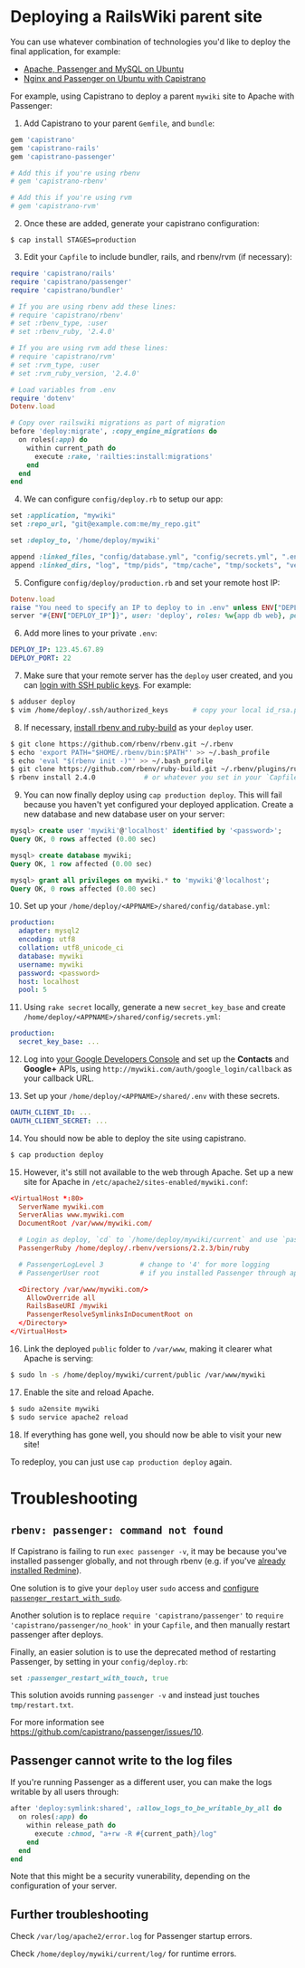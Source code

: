 Deploying a RailsWiki parent site
=================================

You can use whatever combination of technologies you'd like to deploy the final application,
for example:

* [Apache, Passenger and MySQL on Ubuntu](http://www.redmine.org/projects/redmine/wiki/HowTo_Install_Redmine_on_Ubuntu_step_by_step)
* [Nginx and Passenger on Ubuntu with Capistrano](https://gorails.com/deploy/ubuntu/16.04)

For example, using Capistrano to deploy a parent `mywiki` site to Apache with Passenger:

1. Add Capistrano to your parent `Gemfile`, and `bundle`:
```ruby
gem 'capistrano'
gem 'capistrano-rails'
gem 'capistrano-passenger'

# Add this if you're using rbenv
# gem 'capistrano-rbenv'

# Add this if you're using rvm
# gem 'capistrano-rvm'
```

2. Once these are added, generate your capistrano configuration:
```
$ cap install STAGES=production
```

3. Edit your `Capfile` to include bundler, rails, and rbenv/rvm (if necessary):

```ruby
require 'capistrano/rails'
require 'capistrano/passenger'
require 'capistrano/bundler'

# If you are using rbenv add these lines:
# require 'capistrano/rbenv'
# set :rbenv_type, :user
# set :rbenv_ruby, '2.4.0'

# If you are using rvm add these lines:
# require 'capistrano/rvm'
# set :rvm_type, :user
# set :rvm_ruby_version, '2.4.0'

# Load variables from .env
require 'dotenv'
Dotenv.load

# Copy over railswiki migrations as part of migration
before 'deploy:migrate', :copy_engine_migrations do
  on roles(:app) do
    within current_path do
      execute :rake, 'railties:install:migrations'
    end
  end
end
```

4. We can configure `config/deploy.rb` to setup our app:

```ruby
set :application, "mywiki"
set :repo_url, "git@example.com:me/my_repo.git"

set :deploy_to, '/home/deploy/mywiki'

append :linked_files, "config/database.yml", "config/secrets.yml", ".env"
append :linked_dirs, "log", "tmp/pids", "tmp/cache", "tmp/sockets", "vendor/bundle", "public/system", "public/uploads"
```

5. Configure `config/deploy/production.rb` and set your remote host IP:

```ruby
Dotenv.load
raise "You need to specify an IP to deploy to in .env" unless ENV["DEPLOY_IP"]
server "#{ENV["DEPLOY_IP"]}", user: 'deploy', roles: %w{app db web}, port: "#{ENV["DEPLOY_PORT"] || 22}".to_i
```

6. Add more lines to your private `.env`:

```yaml
DEPLOY_IP: 123.45.67.89
DEPLOY_PORT: 22
```

7. Make sure that your remote server has the `deploy` user created, and you can [login with SSH public keys](https://www.linode.com/docs/security/use-public-key-authentication-with-ssh). For example:

```bash
$ adduser deploy
$ vim /home/deploy/.ssh/authorized_keys      # copy your local id_rsa.pub into here
```

8. If necessary, [install rbenv and ruby-build](https://github.com/rbenv/rbenv#installation) as your `deploy` user.

```bash
$ git clone https://github.com/rbenv/rbenv.git ~/.rbenv
$ echo 'export PATH="$HOME/.rbenv/bin:$PATH"' >> ~/.bash_profile
$ echo 'eval "$(rbenv init -)"' >> ~/.bash_profile
$ git clone https://github.com/rbenv/ruby-build.git ~/.rbenv/plugins/ruby-build
$ rbenv install 2.4.0            # or whatever you set in your `Capfile`
```

9. You can now finally deploy using `cap production deploy`. This will fail because you haven't yet configured your deployed application. Create a new database and new database user on your server:

```sql
mysql> create user 'mywiki'@'localhost' identified by '<password>';
Query OK, 0 rows affected (0.00 sec)

mysql> create database mywiki;
Query OK, 1 row affected (0.00 sec)

mysql> grant all privileges on mywiki.* to 'mywiki'@'localhost';
Query OK, 0 rows affected (0.00 sec)
```

10. Set up your `/home/deploy/<APPNAME>/shared/config/database.yml`:

```yaml
production:
  adapter: mysql2
  encoding: utf8
  collation: utf8_unicode_ci
  database: mywiki
  username: mywiki
  password: <password>
  host: localhost
  pool: 5
```

11. Using `rake secret` locally, generate a new `secret_key_base` and create `/home/deploy/<APPNAME>/shared/config/secrets.yml`:

```yaml
production:
  secret_key_base: ...
```

12. Log into [your Google Developers Console](http://www.jevon.org/wiki/Google_OAuth2_with_Ruby_on_Rails) and set up the **Contacts** and **Google+** APIs, using `http://mywiki.com/auth/google_login/callback` as your callback URL.

13. Set up your `/home/deploy/<APPNAME>/shared/.env` with these secrets.

```yaml
OAUTH_CLIENT_ID: ...
OAUTH_CLIENT_SECRET: ...
```

14. You should now be able to deploy the site using capistrano.

```bash
$ cap production deploy
```

15. However, it's still not available to the web through Apache. Set up a new site for Apache in `/etc/apache2/sites-enabled/mywiki.conf`:

```conf
<VirtualHost *:80>
  ServerName mywiki.com
  ServerAlias www.mywiki.com
  DocumentRoot /var/www/mywiki.com/

  # Login as deploy, `cd` to `/home/deploy/mywiki/current` and use `passenger-config about ruby-command` for this path
  PassengerRuby /home/deploy/.rbenv/versions/2.2.3/bin/ruby

  # PassengerLogLevel 3         # change to '4' for more logging
  # PassengerUser root          # if you installed Passenger through apt-get as root

  <Directory /var/www/mywiki.com/>
    AllowOverride all
    RailsBaseURI /mywiki
    PassengerResolveSymlinksInDocumentRoot on
  </Directory>
</VirtualHost>
```

16. Link the deployed `public` folder to `/var/www`, making it clearer what Apache is serving:

```bash
$ sudo ln -s /home/deploy/mywiki/current/public /var/www/mywiki
```

17. Enable the site and reload Apache.

```bash
$ sudo a2ensite mywiki
$ sudo service apache2 reload
```

18. If everything has gone well, you should now be able to visit your new site!

To redeploy, you can just use `cap production deploy` again.

# Troubleshooting

## `rbenv: passenger: command not found`

If Capistrano is failing to run `exec passenger -v`, it may be because you've installed passenger globally,
and not through rbenv (e.g. if you've [already installed Redmine](http://www.redmine.org/projects/redmine/wiki/HowTo_Install_Redmine_on_Ubuntu_step_by_step)).

One solution is to give your `deploy` user `sudo` access and [configure `passenger_restart_with_sudo`](https://github.com/capistrano/passenger/issues/9#issuecomment-92429131).

Another solution is to replace `require 'capistrano/passenger'` to `require 'capistrano/passenger/no_hook'` in your `Capfile`, and then manually restart passenger after deploys.

Finally, an easier solution is to use the deprecated method of restarting Passenger, by setting in your `config/deploy.rb`:

```ruby
set :passenger_restart_with_touch, true
```

This solution avoids running `passenger -v` and instead just touches `tmp/restart.txt`.

For more information see https://github.com/capistrano/passenger/issues/10.

## Passenger cannot write to the log files

If you're running Passenger as a different user, you can make the logs writable by all users through:

```ruby
after 'deploy:symlink:shared', :allow_logs_to_be_writable_by_all do
  on roles(:app) do
    within release_path do
      execute :chmod, "a+rw -R #{current_path}/log"
    end
  end
end
```

Note that this might be a security vunerability, depending on the configuration of your server.

## Further troubleshooting

Check `/var/log/apache2/error.log` for Passenger startup errors.

Check `/home/deploy/mywiki/current/log/` for runtime errors.
